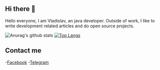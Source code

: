 ## Hi there 👋

Hello everyone, I am Vladislav, an java developer. Outside of work, I like to write development related articles and do open source projects.

![Anurag's github stats](https://github-readme-stats.vercel.app/api?username=hexhoc&show_icons=true&theme=onedark)
[![Top Langs](https://github-readme-stats.vercel.app/api/top-langs/?username=hexhoc&layout=compact&theme=onedark)](https://github.com/anuraghazra/github-readme-stats)


## Contact me
-[Facebook](https://www.facebook.com/hexhoc)
-[Telegram](https://telegram.me/zhuravskiy_v)
